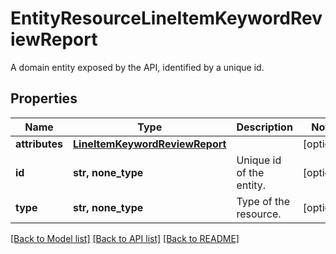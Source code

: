 # EntityResourceLineItemKeywordReviewReport

A domain entity exposed by the API, identified by a unique id.

## Properties
Name | Type | Description | Notes
------------ | ------------- | ------------- | -------------
**attributes** | [**LineItemKeywordReviewReport**](LineItemKeywordReviewReport.md) |  | [optional] 
**id** | **str, none_type** | Unique id of the entity. | [optional] 
**type** | **str, none_type** | Type of the resource. | [optional] 

[[Back to Model list]](../README.md#documentation-for-models) [[Back to API list]](../README.md#documentation-for-api-endpoints) [[Back to README]](../README.md)


